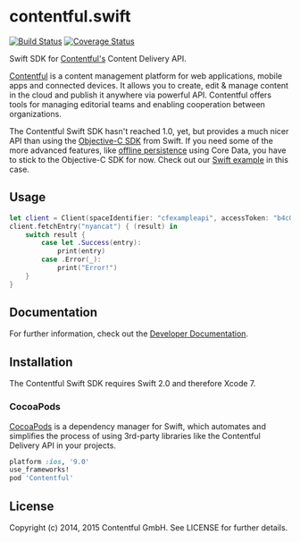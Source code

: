 # contentful.swift

<!-- [![Version](https://img.shields.io/cocoapods/v/Contentful.svg?style=flat)](http://cocoadocs.org/docsets/Contentful)
[![Platform](https://img.shields.io/cocoapods/p/Contentful.svg?style=flat)](http://cocoadocs.org/docsets/Contentful)
[![License](https://img.shields.io/cocoapods/l/Contentful.svg?style=flat)](http://cocoadocs.org/docsets/Contentful) -->
[![Build Status](https://img.shields.io/travis/contentful/contentful.swift/master.svg?style=flat)](https://travis-ci.org/contentful/contentful.swift)
[![Coverage Status](https://img.shields.io/coveralls/contentful/contentful.swift.svg)](https://coveralls.io/github/contentful/contentful.swift)

Swift SDK for [Contentful's][1] Content Delivery API.

[Contentful][1] is a content management platform for web applications, mobile apps and connected devices. It allows you to create, edit & manage content in the cloud and publish it anywhere via powerful API. Contentful offers tools for managing editorial teams and enabling cooperation between organizations.

The Contentful Swift SDK hasn't reached 1.0, yet, but provides a much nicer API than using the [Objective-C SDK][4] from Swift. If you need some of the more advanced features, like [offline persistence][5] using Core Data, you have to stick to the Objective-C SDK for now. Check out our [Swift example][6] in this case.

## Usage


```swift
let client = Client(spaceIdentifier: "cfexampleapi", accessToken: "b4c0n73n7fu1")
client.fetchEntry("nyancat") { (result) in
    switch result {
        case let .Success(entry):
            print(entry)
        case .Error(_):
            print("Error!")
    }
}
```

## Documentation

For further information, check out the [Developer Documentation][3].

## Installation

The Contentful Swift SDK requires Swift 2.0 and therefore Xcode 7.

### CocoaPods

[CocoaPods][2] is a dependency manager for Swift, which automates and simplifies the process of using 3rd-party libraries like the Contentful Delivery API in your projects.

```ruby
platform :ios, '9.0'
use_frameworks!
pod 'Contentful'
```

## License

Copyright (c) 2014, 2015 Contentful GmbH. See LICENSE for further details.


[1]: https://www.contentful.com
[2]: http://www.cocoapods.org
[3]: https://www.contentful.com/developers/documentation/content-delivery-api/
[4]: https://github.com/contentful/contentful.objc
[5]: https://www.contentful.com/blog/2014/05/09/ios-content-synchronization/
[6]: https://github.com/contentful-labs/swiftful
